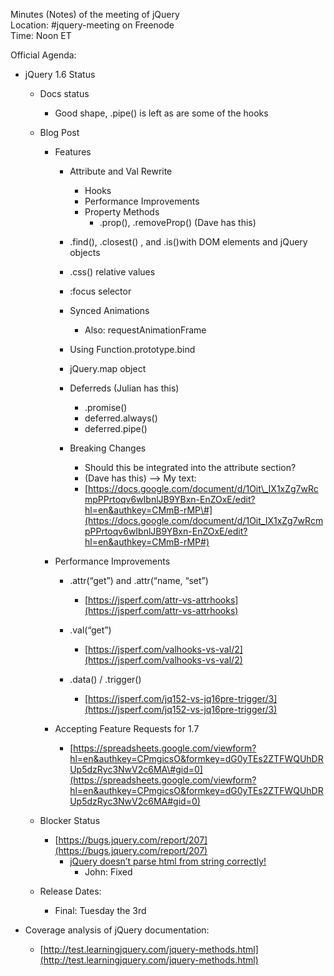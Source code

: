 Minutes (Notes) of the meeting of jQuery  
 Location: \#jquery-meeting on Freenode  
 Time: Noon ET

Official Agenda:

-   jQuery 1.6 Status
    -   Docs status
        -   Good shape, .pipe() is left as are some of the hooks

    -   Blog Post
        -   Features
            -   Attribute and Val Rewrite
                -   Hooks
                -   Performance Improvements
                -   Property Methods
                    -   .prop(), .removeProp() (Dave has this)

            -   .find(), .closest() , and .is()with DOM elements and
                jQuery objects
            -   .css() relative values
            -   :focus selector
            -   Synced Animations
                -   Also: requestAnimationFrame

            -   Using Function.prototype.bind
            -   jQuery.map object
            -   Deferreds (Julian has this)
                -   .promise()
                -   deferred.always()
                -   deferred.pipe()

            -   Breaking Changes
                -   Should this be integrated into the attribute
                    section?
                -   (Dave has this) —\> My text:
                -   [https://docs.google.com/document/d/1Oit\_IX1xZg7wRcmpPPrtoqv6wIbnlJB9YBxn-EnZOxE/edit?hl=en&authkey=CMmB-rMP\#](https://docs.google.com/document/d/1Oit_IX1xZg7wRcmpPPrtoqv6wIbnlJB9YBxn-EnZOxE/edit?hl=en&authkey=CMmB-rMP#)

        -   Performance Improvements
            -   .attr(“get”) and .attr(“name, “set”)
                -   [https://jsperf.com/attr-vs-attrhooks](https://jsperf.com/attr-vs-attrhooks)

            -   .val(“get”)
                -   [https://jsperf.com/valhooks-vs-val/2](https://jsperf.com/valhooks-vs-val/2)

            -   .data() / .trigger()
                -   [https://jsperf.com/jq152-vs-jq16pre-trigger/3](https://jsperf.com/jq152-vs-jq16pre-trigger/3)

        -   Accepting Feature Requests for 1.7
            -   [https://spreadsheets.google.com/viewform?hl=en&authkey=CPmgicsO&formkey=dG0yTEs2ZTFWQUhDRUp5dzRyc3NwV2c6MA\#gid=0](https://spreadsheets.google.com/viewform?hl=en&authkey=CPmgicsO&formkey=dG0yTEs2ZTFWQUhDRUp5dzRyc3NwV2c6MA#gid=0)

    -   Blocker Status
        -   [https://bugs.jquery.com/report/207](https://bugs.jquery.com/report/207)
            -   [jQuery doesn’t parse html from string
                correctly!](https://bugs.jquery.com/ticket/8984)
                -   John: Fixed

    -   Release Dates:
        -   Final: Tuesday the 3rd

-   Coverage analysis of jQuery documentation:
    -   [http://test.learningjquery.com/jquery-methods.html](http://test.learningjquery.com/jquery-methods.html)
